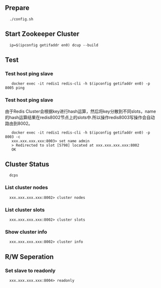 ## Prepare
```
  ./config.sh
```

## Start Zookeeper Cluster
```
  ip=$(ipconfig getifaddr en0) dcup --build
```


## Test
### Test host ping slave
```
   docker exec -it redis1 redis-cli -h $(ipconfig getifaddr en0) -p 8005 ping
```

### Test host ping slave
由于Redis Cluster会根据key进行hash运算，然后将key分散到不同slots，name的hash运算结果在redis8002节点上的slots中.所以操作redis8003写操作会自动路由到8002。
```
   docker exec -it redis1 redis-cli -h $(ipconfig getifaddr en0) -p 8003 -c
   xxx.xxx.xxx.xxx:8003> set name admin
   > Redirected to slot [5798] located at xxx.xxx.xxx.xxx:8002
   OK
```


## Cluster Status
```
  dcps
```

### List cluster nodes
```
  xxx.xxx.xxx.xxx:8002> cluster nodes
```

### List cluster slots
```
  xxx.xxx.xxx.xxx:8002> cluster slots
```

### Show cluster info
```
  xxx.xxx.xxx.xxx:8002> cluster info
```

## R/W Seperation
### Set slave to readonly
```
  xxx.xxx.xxx.xxx:8004> readonly
```

